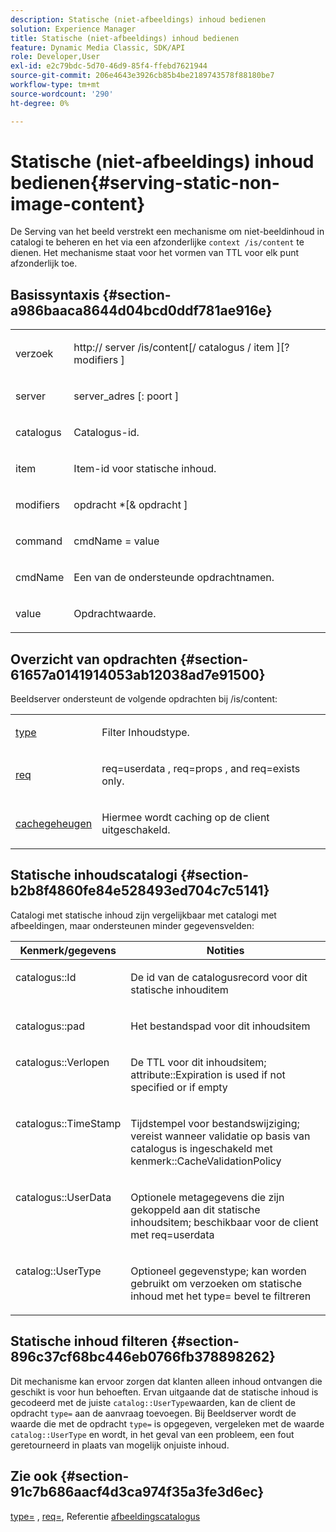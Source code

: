 ```yaml
---
description: Statische (niet-afbeeldings) inhoud bedienen
solution: Experience Manager
title: Statische (niet-afbeeldings) inhoud bedienen
feature: Dynamic Media Classic, SDK/API
role: Developer,User
exl-id: e2c79bdc-5d70-46d9-85f4-ffebd7621944
source-git-commit: 206e4643e3926cb85b4be2189743578f88180be7
workflow-type: tm+mt
source-wordcount: '290'
ht-degree: 0%

---
```


# Statische (niet-afbeeldings) inhoud bedienen{#serving-static-non-image-content}

De Serving van het beeld verstrekt een mechanisme om niet-beeldinhoud in catalogi te beheren en het via een afzonderlijke `context /is/content` te dienen. Het mechanisme staat voor het vormen van TTL voor elk punt afzonderlijk toe.

## Basissyntaxis {#section-a986baaca8644d04bcd0ddf781ae916e}

<table id="simpletable_4A6249F0C40747339524323EB0831CE4"> 
 <tr class="strow"> 
  <td class="stentry"> <p> <span class="codeph"> <span class="varname"> verzoek  </span> </span> </p> </td> 
  <td class="stentry"> <p> <span class="codeph"> http://  <span class="varname"> server  </span>/is/content[/  <span class="varname"> catalogus  </span>/  <span class="varname"> item  </span>][? <span class="varname"> modifiers  </span>]  </span> </p> </td> 
 </tr> 
 <tr class="strow"> 
  <td class="stentry"> <p> <span class="codeph"> <span class="varname"> server  </span> </span> </p> </td> 
  <td class="stentry"> <p> <span class="codeph"> <span class="varname"> server_adres  </span>[:  <span class="varname"> poort  </span>]  </span> </p> </td> 
 </tr> 
 <tr class="strow"> 
  <td class="stentry"> <p> <span class="codeph"> <span class="varname"> catalogus  </span> </span> </p> </td> 
  <td class="stentry"> <p>Catalogus-id. </p> </td> 
 </tr> 
 <tr class="strow"> 
  <td class="stentry"> <p> <span class="codeph"> <span class="varname"> item  </span> </span> </p> </td> 
  <td class="stentry"> <p>Item-id voor statische inhoud. </p> </td> 
 </tr> 
 <tr class="strow"> 
  <td class="stentry"> <p> <span class="codeph"> <span class="varname"> modifiers  </span> </span> </p> </td> 
  <td class="stentry"> <p> <span class="codeph"> <span class="varname"> opdracht  </span>*[&amp;  <span class="varname"> opdracht  </span>]  </span> </p> </td> 
 </tr> 
 <tr class="strow"> 
  <td class="stentry"> <p> <span class="codeph"> <span class="varname"> command  </span> </span> </p> </td> 
  <td class="stentry"> <p> <span class="codeph"> <span class="varname"> cmdName  </span>=  <span class="varname"> value  </span> </span> </p> </td> 
 </tr> 
 <tr class="strow"> 
  <td class="stentry"> <p> <span class="codeph"> <span class="varname"> cmdName  </span> </span> </p> </td> 
  <td class="stentry"> <p>Een van de ondersteunde opdrachtnamen. </p> </td> 
 </tr> 
 <tr class="strow"> 
  <td class="stentry"> <p> <span class="codeph"> <span class="varname"> value  </span> </span> </p> </td> 
  <td class="stentry"> <p>Opdrachtwaarde. </p> </td> 
 </tr> 
</table>

## Overzicht van opdrachten {#section-61657a0141914053ab12038ad7e91500}

Beeldserver ondersteunt de volgende opdrachten bij /is/content:

<table id="simpletable_1D96BA1AB5394B3C9B91D46617AFC0FA"> 
 <tr class="strow"> 
  <td class="stentry"> <a href="../../../../../is-api/http-ref/image-serving-api-ref/c-http-protocol-reference/c-command-reference/r-type.md#reference-89094fd1c50c444eb082cd266769cccb" type="reference" format="dita" scope="local"> type  </a> </td> 
  <td class="stentry"> <p>Filter Inhoudstype. </p> </td> 
 </tr> 
 <tr class="strow"> 
  <td class="stentry"> <a href="../../../../../is-api/http-ref/image-serving-api-ref/c-http-protocol-reference/c-command-reference/r-req/r-req.md#reference-907cdb4a97034db7ad94695f25552e76" type="reference" format="dita" scope="local"> req  </a> </td> 
  <td class="stentry"> <p> <span class="codeph"> req=userdata  </span>,  <span class="codeph"> req=props  </span>, and  <span class="codeph"> req=exists  </span> only. </p> </td> 
 </tr> 
 <tr class="strow"> 
  <td class="stentry"> <a href="../../../../../is-api/http-ref/image-serving-api-ref/c-http-protocol-reference/c-command-reference/r-is-http-cache.md#reference-168189bee4ce4d1189d427891f22be2e" type="reference" format="dita" scope="local"> cachegeheugen  </a> </td> 
  <td class="stentry"> <p>Hiermee wordt caching op de client uitgeschakeld. </p> </td> 
 </tr> 
</table>

## Statische inhoudscatalogi {#section-b2b8f4860fe84e528493ed704c7c5141}

Catalogi met statische inhoud zijn vergelijkbaar met catalogi met afbeeldingen, maar ondersteunen minder gegevensvelden:

<table id="table_3B111EC3AA1044FB9B659FD54BADDC39"> 
 <thead> 
  <tr> 
   <th class="entry"> <b> Kenmerk/gegevens</b> </th> 
   <th class="entry"> <b> Notities</b> </th> 
  </tr> 
 </thead>
 <tbody> 
  <tr valign="top"> 
   <td> <p> <span class="codeph"> catalogus::Id  </span> </p> </td> 
   <td> <p> De id van de catalogusrecord voor dit statische inhouditem </p> </td> 
  </tr> 
  <tr valign="top"> 
   <td> <p> <span class="codeph"> catalogus::pad  </span> </p> </td> 
   <td> <p> Het bestandspad voor dit inhoudsitem </p> </td> 
  </tr> 
  <tr valign="top"> 
   <td> <p> <span class="codeph"> catalogus::Verlopen  </span> </p> </td> 
   <td> <p> De TTL voor dit inhoudsitem; attribute::Expiration is used if not specified or if empty </p> </td> 
  </tr> 
  <tr valign="top"> 
   <td> <p> <span class="codeph"> catalogus::TimeStamp  </span> </p> </td> 
   <td> <p> Tijdstempel voor bestandswijziging; vereist wanneer validatie op basis van catalogus is ingeschakeld met kenmerk::CacheValidationPolicy </p> </td> 
  </tr> 
  <tr valign="top"> 
   <td> <p> <span class="codeph"> catalogus::UserData  </span> </p> </td> 
   <td> <p> Optionele metagegevens die zijn gekoppeld aan dit statische inhoudsitem; beschikbaar voor de client met req=userdata </p> </td> 
  </tr> 
  <tr valign="top"> 
   <td> <p> <span class="codeph"> catalog::UserType  </span> </p> </td> 
   <td> <p> Optioneel gegevenstype; kan worden gebruikt om verzoeken om statische inhoud met het type= bevel te filtreren </p> </td> 
  </tr> 
 </tbody> 
</table>

## Statische inhoud filteren {#section-896c37cf68bc446eb0766fb378898262}

Dit mechanisme kan ervoor zorgen dat klanten alleen inhoud ontvangen die geschikt is voor hun behoeften. Ervan uitgaande dat de statische inhoud is gecodeerd met de juiste `catalog::UserType`waarden, kan de client de opdracht `type=` aan de aanvraag toevoegen. Bij Beeldserver wordt de waarde die met de opdracht `type=` is opgegeven, vergeleken met de waarde `catalog::UserType` en wordt, in het geval van een probleem, een fout geretourneerd in plaats van mogelijk onjuiste inhoud.

## Zie ook {#section-91c7b686aacf4d3ca974f35a3fe3d6ec}

[type=](../../../../../is-api/http-ref/image-serving-api-ref/c-http-protocol-reference/c-command-reference/r-type.md#reference-89094fd1c50c444eb082cd266769cccb) ,  [req=](../../../../../is-api/http-ref/image-serving-api-ref/c-http-protocol-reference/c-command-reference/r-req/r-req.md#reference-907cdb4a97034db7ad94695f25552e76), Referentie  [afbeeldingscatalogus](../../../../../is-api/image-catalog/image-serving-api-ref/c-image-catalog-reference/c-overview/c-overview.md#concept-9ce2b6a133de45f783e95cabc5810ac3)
